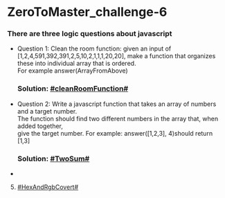 # ZeroToMaster_challenge-6
### There are three logic questions about javascript
*  Question 1: Clean the room function: given an input of [1,2,4,591,392,391,2,5,10,2,1,1,1,20,20], 
      make a function that organizes these into individual array that is ordered.  
      For example answer(ArrayFromAbove)  
      ### Solution: [\#cleanRoomFunction\#](https://github.com/joeban0608/ZeroToMaster_challenge-6/blob/main/S1_chanllenge_clean_room_function.js)
*  Question 2: Write a javascript function that takes an array of numbers and a target number.  
      The function should find two different numbers in the array that, when added together,  
      give the target number. For example: answer([1,2,3], 4)should return [1,3]  
      ### Solution: [\#TwoSum\#](https://github.com/joeban0608/ZeroToMaster_challenge-6/blob/main/S2_TwoSum.js)
*  
5. [\#HexAndRgbCovert\#](https://github.com/joeban0608/ZeroToMaster_challenge-6/blob/main/S3-2_HexAndRgbCovert_cleaner_code.js)
